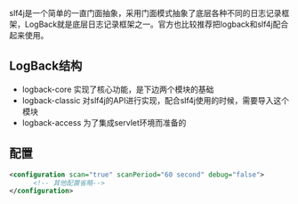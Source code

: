 slf4j是一个简单的一直门面抽象，采用门面模式抽象了底层各种不同的日志记录框架，LogBack就是底层日志记录框架之一。官方也比较推荐把logback和slf4j配合起来使用。



## LogBack结构

* logback-core 实现了核心功能，是下边两个模块的基础
* logback-classic 对slf4j的API进行实现，配合slf4j使用的时候，需要导入这个模块
* logback-access 为了集成servlet环境而准备的



## 配置

```xml
<configuration scan="true" scanPeriod="60 second" debug="false">  
      <!-- 其他配置省略-->  
</configuration>
```

